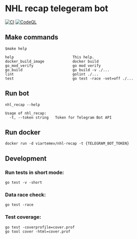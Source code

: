 # NHL recap telegeram bot
[![CI](https://github.com/viartemev/nhl-recap/actions/workflows/CI.yml/badge.svg?branch=master)](https://github.com/viartemev/nhl-recap/actions/workflows/CI.yml)
[![CodeQL](https://github.com/viartemev/nhl-recap/actions/workflows/codeql-analysis.yml/badge.svg?branch=master)](https://github.com/viartemev/nhl-recap/actions/workflows/codeql-analysis.yml)

## Make commands
```shell
$make help

help                           This help.
docker_build_image             docker build
go_mod_verify                  go mod verify
go_build                       go build -v ./...
lint                           golint ./...
test                           go test -race -vet=off ./...

```

## Run bot
```shell
nhl_recap --help

Usage of nhl_recap:
  -t, --token string   Token for Telegram Bot API
```

## Run docker
```shell
docker run -d viartemev/nhl-recap -t {TELEGRAM_BOT_TOKEN}
```

## Development
### Run tests in short mode:
```shell
go test -v -short
```
### Data race check:
```shell
go test -race
```
### Test coverage:
```shell
go test -coverprofile=cover.prof
go tool cover -html=cover.prof
```